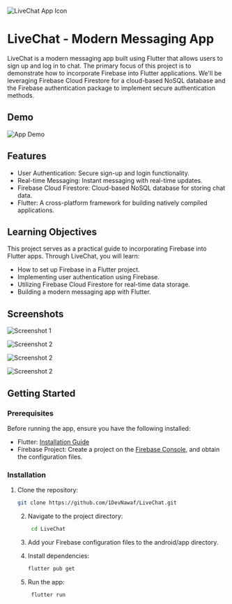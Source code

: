 ![LiveChat App Icon](https://drive.google.com/uc?export=view&id=1Z9lNZkn1PrWeRoeRqFHk94Gsj9XieVqG)
# LiveChat - Modern Messaging App

LiveChat is a modern messaging app built using Flutter that allows users to sign up and log in to chat. The primary focus of this project is to demonstrate how to incorporate Firebase into Flutter applications. We'll be leveraging Firebase Cloud Firestore for a cloud-based NoSQL database and the Firebase authentication package to implement secure authentication methods.

## Demo
![App Demo](https://drive.google.com/uc?id=1nUOiejAJKUvr2dJy-dPhbPeXSZRVA3hc)

## Features

- User Authentication: Secure sign-up and login functionality.
- Real-time Messaging: Instant messaging with real-time updates.
- Firebase Cloud Firestore: Cloud-based NoSQL database for storing chat data.
- Flutter: A cross-platform framework for building natively compiled applications.

## Learning Objectives

This project serves as a practical guide to incorporating Firebase into Flutter apps. Through LiveChat, you will learn:

- How to set up Firebase in a Flutter project.
- Implementing user authentication using Firebase.
- Utilizing Firebase Cloud Firestore for real-time data storage.
- Building a modern messaging app with Flutter.

## Screenshots


![Screenshot 1](https://drive.google.com/uc?export=view&id=1Bpo4QcbDQbNm_BPBB5LlrZAQTx9qzJaS)


![Screenshot 2](https://drive.google.com/uc?export=view&id=18Xt3GvQlTnS9zeeW-OwE7t78VCwozVJO)


![Screenshot 2](https://drive.google.com/uc?export=view&id=18Xt3GvQlTnS9zeeW-OwE7t78VCwozVJO)


![Screenshot 2](https://drive.google.com/uc?export=view&id=18Xt3GvQlTnS9zeeW-OwE7t78VCwozVJO)


## Getting Started

### Prerequisites

Before running the app, ensure you have the following installed:

- Flutter: [Installation Guide](https://flutter.dev/docs/get-started/install)
- Firebase Project: Create a project on the [Firebase Console](https://console.firebase.google.com/), and obtain the configuration files.

### Installation

1. Clone the repository:

   ```bash
   git clone https://github.com/1DevNawaf/LiveChat.git
   ```

   2. Navigate to the project directory:

      ```bash
       cd LiveChat
       ```
  
   3. Add your Firebase configuration files to the android/app directory.

   4. Install dependencies:
        ```bash
       flutter pub get
       ```
   5. Run the app:
      ```bash
       flutter run
       ```
